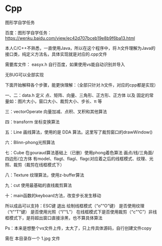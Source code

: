 # Cpp
图形学自学任务

百度：图形学自学任务： https://wenku.baidu.com/view/ec42d707bceb19e8b9f6ba13.html

本人C/C++不熟悉，一直使用Java，所以在这个程序中，将.h文件理解为Java的接口类，纯定义方法名，具体实现就是对应的.cpp文件

需要库文件： easyx.h  自行百度，如果使用vs能自动识别并导入

无BUG可以全部实现

下面开始解释各个步骤，能更快理解：（全部只针对.h文件，对应的cpp都是实现）

一、二：data.h 定义 点、矩阵、向量、三角形、正方形、正方体 以及 固定的常量如：图片大小，窗口大小、裁剪大小、步长、π 等

三：vectorOperate 向量加减、点积、叉积和其他算法

四：transform  坐标变换算法

五：Line 画线算法，使用的是 DDA 算法。这里写了裁剪窗口的drawWindow() 

六：Blinn-phong光照算法

七：Cube 在gouraud算法基础上（已删）使用phong着色算法 画点/线/三角面/四边形/立方体  有model、flagt、flagl、flagc对应着之后的线框模式、纹理、光照、裁剪（裁剪在线框模式下）

八：Texture 纹理算法，使用z-buffer算法

九：cut  使用最基础的直线裁剪算法

十：main函数的keyboard方法，改变步长发生移动


所以成品可以支持：ESC键 退出  绘制线框模式（“o”“O”键） 是否使用纹理（“t”“T”键） 是否使用光照（“l”“L”）  在线框模式下是否使用裁剪（“c”“C”）非线框模式下，是将超出窗口直接涂黑，也不算具体算法

Ps：本来是想整个vs文件上传，太大了，只上传具体源码，自行创建文件copy

   需在 本目录存一个 1.jpg 文件

